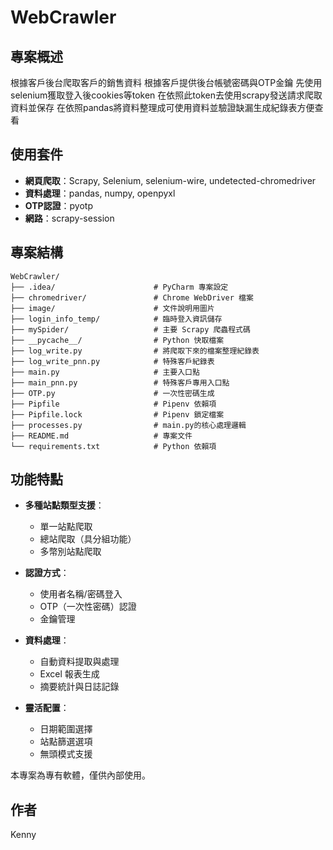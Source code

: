 # WebCrawler

## 專案概述
根據客戶後台爬取客戶的銷售資料
根據客戶提供後台帳號密碼與OTP金鑰
先使用selenium獲取登入後cookies等token
在依照此token去使用scrapy發送請求爬取資料並保存
在依照pandas將資料整理成可使用資料並驗證缺漏生成紀錄表方便查看


## 使用套件

- **網頁爬取**：Scrapy, Selenium, selenium-wire, undetected-chromedriver
- **資料處理**：pandas, numpy, openpyxl
- **OTP認證**：pyotp
- **網路**：scrapy-session

## 專案結構

```
WebCrawler/
├── .idea/                      # PyCharm 專案設定
├── chromedriver/               # Chrome WebDriver 檔案
├── image/                      # 文件說明用圖片
├── login_info_temp/            # 臨時登入資訊儲存
├── mySpider/                   # 主要 Scrapy 爬蟲程式碼
├── __pycache__/                # Python 快取檔案
├── log_write.py                # 將爬取下來的檔案整理紀錄表
├── log_write_pnn.py            # 特殊客戶紀錄表
├── main.py                     # 主要入口點
├── main_pnn.py                 # 特殊客戶專用入口點
├── OTP.py                      # 一次性密碼生成
├── Pipfile                     # Pipenv 依賴項
├── Pipfile.lock                # Pipenv 鎖定檔案
├── processes.py                # main.py的核心處理邏輯
├── README.md                   # 專案文件
└── requirements.txt            # Python 依賴項
```

## 功能特點

- **多種站點類型支援**：
  - 單一站點爬取
  - 總站爬取（具分組功能）
  - 多幣別站點爬取

- **認證方式**：
  - 使用者名稱/密碼登入
  - OTP（一次性密碼）認證
  - 金鑰管理

- **資料處理**：
  - 自動資料提取與處理
  - Excel 報表生成
  - 摘要統計與日誌記錄

- **靈活配置**：
  - 日期範圍選擇
  - 站點篩選選項
  - 無頭模式支援



本專案為專有軟體，僅供內部使用。

## 作者

Kenny